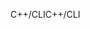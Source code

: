 <span data-ttu-id="1abcd-101">C++/CLI</span><span class="sxs-lookup"><span data-stu-id="1abcd-101">C++/CLI</span></span>